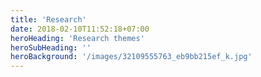 ```yaml
---
title: 'Research'
date: 2018-02-10T11:52:18+07:00
heroHeading: 'Research themes'
heroSubHeading: ''
heroBackground: '/images/32109555763_eb9bb215ef_k.jpg'
---
```


